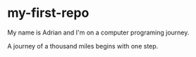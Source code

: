 # my-first-repo

My name is Adrian and I'm on a computer programing journey.

A journey of a thousand miles begins with one step. 
